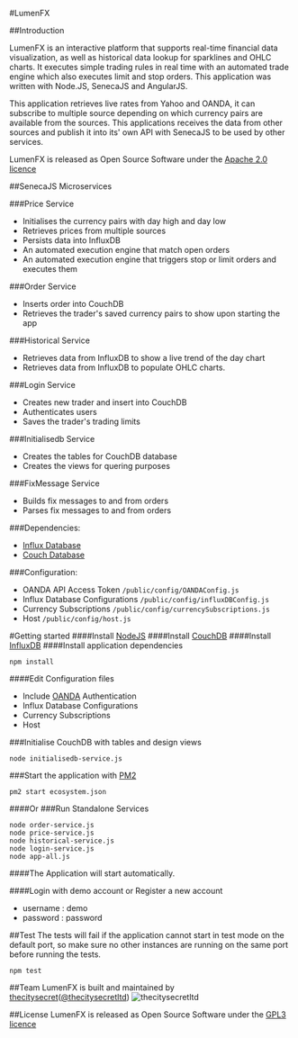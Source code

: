 #LumenFX

##Introduction

LumenFX is an interactive platform that supports real-time financial data visualization, as well as historical data lookup for sparklines and OHLC charts. It executes simple trading rules in real time with an automated trade engine which also executes limit and stop orders. This application was written with Node.JS, SenecaJS and AngularJS.

This application retrieves live rates from Yahoo and OANDA, it can subscribe to multiple source depending on which currency pairs are available from the sources. This applications receives the data from other sources and publish it into its' own API with SenecaJS to be used by other services. 

LumenFX is released as Open Source Software under the [Apache 2.0  licence](http://www.apache.org/licenses/LICENSE-2.0)


##SenecaJS Microservices

###Price Service
* Initialises the currency pairs with day high and day low
* Retrieves prices from multiple sources
* Persists data into InfluxDB
* An automated execution engine that match open orders
* An automated execution engine that triggers stop or limit orders and executes them

###Order Service
* Inserts order into CouchDB
* Retrieves the trader's saved currency pairs to show upon starting the app

###Historical Service
* Retrieves data from InfluxDB to show a live trend of the day chart
* Retrieves data from InfluxDB to populate OHLC charts.

###Login Service
* Creates new trader and insert into CouchDB
* Authenticates users
* Saves the trader's trading limits

###Initialisedb Service
* Creates the tables for CouchDB database
* Creates the views for quering purposes

###FixMessage Service
* Builds fix messages to and from orders
* Parses fix messages to and from orders


###Dependencies:
* [Influx Database](https://influxdb.com/download/index.html#)
* [Couch Database](http://couchdb.apache.org/)

###Configuration:
* OANDA API Access Token `/public/config/OANDAConfig.js` 
* Influx Database Configurations `/public/config/influxDBConfig.js`
* Currency Subscriptions `/public/config/currencySubscriptions.js`
* Host `/public/config/host.js`


#Getting started
####Install [NodeJS](https://github.com/nodejs/node)
####Install [CouchDB](http://couchdb.apache.org/)
####Install [InfluxDB](https://influxdb.com/download/index.html#)
####Install application dependencies
```
npm install
```

####Edit Configuration files
* Include [OANDA](https://fxtrade.oanda.com/your_account/fxtrade/register/gate?utm_source=oandaapi&utm_medium=link&utm_campaign=devportaldocs_demo) Authentication 
* Influx Database Configurations
* Currency Subscriptions
* Host 

###Initialise CouchDB with tables and design views
```
node initialisedb-service.js
```

###Start the application with [PM2](https://github.com/Unitech/pm2)
```
pm2 start ecosystem.json
```
####Or
###Run Standalone Services 
```
node order-service.js
node price-service.js
node historical-service.js
node login-service.js
node app-all.js
```
####The Application will start automatically.

####Login with demo account or Register a new account 
* username : demo
* password : password


##Test
The tests will fail if the application cannot start in test mode on the default port, so make sure no other instances are running on the same port before running the tests.
```
npm test
```
##Team
LumenFX is built and maintained by [thecitysecret](http://www.thecitysecret.com/)([@thecitysecretltd](https://github.com/thecitysecretltd))
![thecitysecretltd](http://s23.postimg.org/r9800h063/tcs.jpg?raw=true "thecitysecretltd")

##License
LumenFX is released as Open Source Software under the [GPL3 licence](http://www.gnu.org/licenses/gpl-3.0.en.html)

